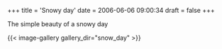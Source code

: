 +++
title = 'Snowy day'
date = 2006-06-06 09:00:34
draft = false
+++

The simple beauty of a snowy day

{{< image-gallery gallery_dir="snow_day" >}}

